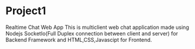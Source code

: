 # Project1
Realtime Chat Web App
This is multiclient web chat application made using Nodejs SocketIo(Full Duplex connection between client and server) for Backend Framework and HTML,CSS,Javascipt for Frontend.
